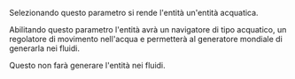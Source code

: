 Selezionando questo parametro si rende l'entità un'entità acquatica.

Abilitando questo parametro l'entità avrà un navigatore di tipo acquatico, un regolatore di movimento nell'acqua e permetterà al generatore mondiale di generarla nei fluidi.

Questo non farà generare l'entità nei fluidi.
